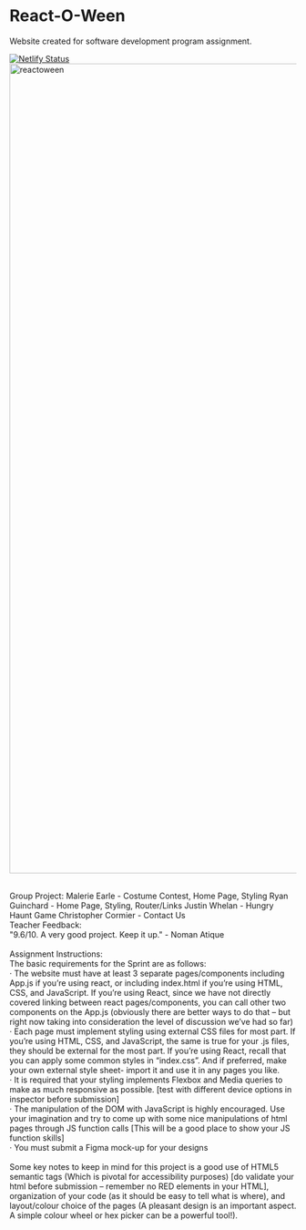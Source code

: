 <h1>React-O-Ween</h1>
Website created for software development program assignment. <br />

[![Netlify Status](https://api.netlify.com/api/v1/badges/16e105f0-5b84-48a6-9222-6c15f51dc49d/deploy-status)](https://app.netlify.com/sites/react-o-ween/deploys)
<img width="1422" alt="reactoween" src="https://github.com/malerie-earle/ReactOWeen/assets/141525464/63a29afe-cbc7-4264-a1ca-25b1cac60eab">

<br />
Group Project:
Malerie Earle - Costume Contest, Home Page, Styling
Ryan Guinchard - Home Page, Styling, Router/Links
Justin Whelan - Hungry Haunt Game
Christopher Cormier - Contact Us 
<br />
Teacher Feedback: <br />
"9.6/10. A very good project. Keep it up." - Noman Atique
<br />
<br />
Assignment Instructions:<br />
The basic requirements for the Sprint are as follows:<br />
· The website must have at least 3 separate pages/components including App.js if you’re using react, or including index.html if you’re using HTML, CSS, and JavaScript. If you’re using React, since we have not directly covered linking between react pages/components, you can call other two components on the App.js (obviously there are better ways to do that – but right now taking into consideration the level of discussion we’ve had so far)<br />
· Each page must implement styling using external CSS files for most part. If you’re using HTML, CSS, and JavaScript, the same is true for your .js files, they should be external for the most part. If you’re using React, recall that you can apply some common styles in “index.css”. And if preferred, make your own external style
sheet- import it and use it in any pages you like.<br />
· It is required that your styling implements Flexbox and Media queries to make as much responsive as possible. [test with different device options in inspector before submission]<br />
· The manipulation of the DOM with JavaScript is highly encouraged. Use your imagination and try to come up with some nice manipulations of html pages through JS function calls [This will be a good place to show your JS function skills]<br />
· You must submit a Figma mock-up for your designs<br />
<br />
Some key notes to keep in mind for this project is a good use of HTML5 semantic tags (Which is pivotal for accessibility purposes) [do validate your html before submission – remember no RED elements in your HTML], organization of your code (as it should be easy to tell what is where), and layout/colour choice of the pages (A pleasant design is an important aspect. A simple colour wheel or hex picker can be a powerful tool!).<br />
